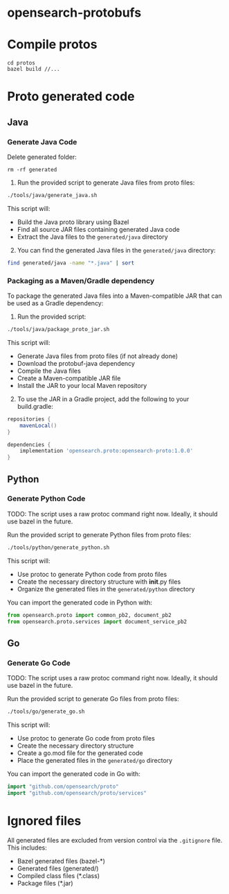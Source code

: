 # opensearch-protobufs
# Compile protos
```
cd protos
bazel build //...
```
# Proto generated code
## Java
### Generate Java Code
Delete generated folder:
```
rm -rf generated
```
1. Run the provided script to generate Java files from proto files:

```bash
./tools/java/generate_java.sh
```

This script will:
- Build the Java proto library using Bazel
- Find all source JAR files containing generated Java code
- Extract the Java files to the `generated/java` directory

2. You can find the generated Java files in the `generated/java` directory:
```bash
find generated/java -name "*.java" | sort
```

### Packaging as a Maven/Gradle dependency

To package the generated Java files into a Maven-compatible JAR that can be used as a Gradle dependency:

1. Run the provided script:
```bash
./tools/java/package_proto_jar.sh
```

This script will:
- Generate Java files from proto files (if not already done)
- Download the protobuf-java dependency
- Compile the Java files
- Create a Maven-compatible JAR file
- Install the JAR to your local Maven repository

2. To use the JAR in a Gradle project, add the following to your build.gradle:
```groovy
repositories {
    mavenLocal()
}

dependencies {
    implementation 'opensearch.proto:opensearch-proto:1.0.0'
}
```


## Python

### Generate Python Code
TODO: The script uses a raw protoc command right now. Ideally, it should use bazel in the future.

Run the provided script to generate Python files from proto files:
```bash
./tools/python/generate_python.sh
```

This script will:
- Use protoc to generate Python code from proto files
- Create the necessary directory structure with __init__.py files
- Organize the generated files in the `generated/python` directory

You can import the generated code in Python with:
```python
from opensearch.proto import common_pb2, document_pb2
from opensearch.proto.services import document_service_pb2
```

## Go

### Generate Go Code
TODO: The script uses a raw protoc command right now. Ideally, it should use bazel in the future.

Run the provided script to generate Go files from proto files:
```bash
./tools/go/generate_go.sh
```

This script will:
- Use protoc to generate Go code from proto files
- Create the necessary directory structure
- Create a go.mod file for the generated code
- Place the generated files in the `generated/go` directory

You can import the generated code in Go with:
```go
import "github.com/opensearch/proto"
import "github.com/opensearch/proto/services"
```

# Ignored files

All generated files are excluded from version control via the `.gitignore` file. This includes:
- Bazel generated files (bazel-*)
- Generated files (generated/)
- Compiled class files (*.class)
- Package files (*.jar)
